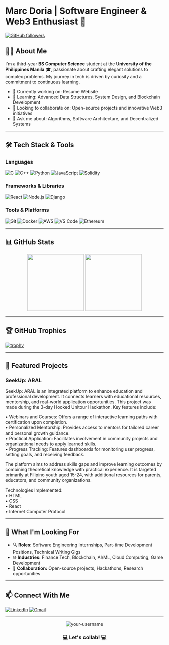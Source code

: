 # Marc Doria | Software Engineer & Web3 Enthusiast 🚀

[![GitHub followers](https://img.shields.io/github/followers/MarcD25?label=Follow&style=social)](https://github.com/MarcD25)

## 👨‍💻 About Me

I'm a third-year **BS Computer Science** student at the **University of the Philippines Manila** 🎓, passionate about crafting elegant solutions to complex problems. My journey in tech is driven by curiosity and a commitment to continuous learning.

- 🔭 Currently working on: Resume Website
- 🌱 Learning: Advanced Data Structures, System Design, and Blockchain Development
- 👯 Looking to collaborate on: Open-source projects and innovative Web3 initiatives
- 💬 Ask me about: Algorithms, Software Architecture, and Decentralized Systems

---

## 🛠️ Tech Stack & Tools

### Languages
![C](https://img.shields.io/badge/-C-00599C?style=flat-square&logo=c&logoColor=white)
![C++](https://img.shields.io/badge/-C++-00599C?style=flat-square&logo=c%2B%2B&logoColor=white)
![Python](https://img.shields.io/badge/-Python-3776AB?style=flat-square&logo=python&logoColor=white)
![JavaScript](https://img.shields.io/badge/-JavaScript-F7DF1E?style=flat-square&logo=javascript&logoColor=black)
![Solidity](https://img.shields.io/badge/-Solidity-363636?style=flat-square&logo=solidity&logoColor=white)

### Frameworks & Libraries
![React](https://img.shields.io/badge/-React-61DAFB?style=flat-square&logo=react&logoColor=black)
![Node.js](https://img.shields.io/badge/-Node.js-339933?style=flat-square&logo=node.js&logoColor=white)
![Django](https://img.shields.io/badge/-Django-092E20?style=flat-square&logo=django&logoColor=white)

### Tools & Platforms
![Git](https://img.shields.io/badge/-Git-F05032?style=flat-square&logo=git&logoColor=white)
![Docker](https://img.shields.io/badge/-Docker-2496ED?style=flat-square&logo=docker&logoColor=white)
![AWS](https://img.shields.io/badge/-AWS-232F3E?style=flat-square&logo=amazon-aws&logoColor=white)
![VS Code](https://img.shields.io/badge/-VS%20Code-007ACC?style=flat-square&logo=visual-studio-code&logoColor=white)
![Ethereum](https://img.shields.io/badge/-Ethereum-3C3C3D?style=flat-square&logo=ethereum&logoColor=white)

---

## 📊 GitHub Stats

<div align="center">
  <img height="180em" src="https://github-readme-stats.vercel.app/api?username=MarcD25&show_icons=true&theme=radical" />
  <img height="180em" src="https://github-readme-stats.vercel.app/api/top-langs/?username=MarcD25&layout=compact&theme=radical" />
</div>

---

## 🏆 GitHub Trophies

[![trophy](https://github-profile-trophy.vercel.app/?username=MarcD25&theme=onedark)](https://github.com/ryo-ma/github-profile-trophy)

---

## 🚀 Featured Projects

### SeekUp: ARAL
SeekUp: ARAL is an integrated platform to enhance education and professional development. It connects learners with educational resources, mentorship, and real-world application opportunities. This project was made during the 3-day Hooked Unitour Hackathon. Key features include:

• Webinars and Courses: Offers a range of interactive learning paths with certification upon completion.  
• Personalized Mentorship: Provides access to mentors for tailored career and personal growth guidance.  
• Practical Application: Facilitates involvement in community projects and organizational needs to apply learned skills.  
• Progress Tracking: Features dashboards for monitoring user progress, setting goals, and receiving feedback.  

The platform aims to address skills gaps and improve learning outcomes by combining theoretical knowledge with practical experience. It is targeted primarily at Filipino youth aged 15-24, with additional resources for parents, educators, and community organizations.

Technologies Implemented:  
• HTML  
• CSS  
• React  
• Internet Computer Protocol  

---

## 💼 What I'm Looking For

- 🔍 **Roles:** Software Engineering Internships, Part-time Development Positions, Technical Writing Gigs
- 🌐 **Industries:** Finance Tech, Blockchain, AI/ML, Cloud Computing, Game Development
- 🤝 **Collaboration:** Open-source projects, Hackathons, Research opportunities

---

## 📫 Connect With Me

[![LinkedIn](https://img.shields.io/badge/LinkedIn-0077B5?style=for-the-badge&logo=linkedin&logoColor=white)](https://www.linkedin.com/in/marc-doria/)
[![Gmail](https://img.shields.io/badge/Gmail-D14836?style=for-the-badge&logo=gmail&logoColor=white)](mailto:doria.marcjacob@gmail.com)

---

<p align="center">
  <img src="https://komarev.com/ghpvc/?username=your-username&label=Profile%20views&color=0e75b6&style=flat" alt="your-username" />
</p>

<h3 align="center">💻 Let's collab! 💻</h3>
